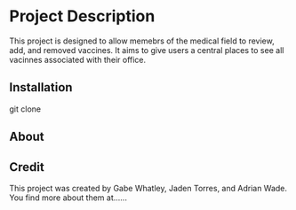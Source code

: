 # Project Description
This project is designed to allow memebrs of the medical field to review, add, and removed vaccines. It aims to give users a central places to see all vacinnes associated with their office.

 

## Installation

git clone 


## About



## Credit
This project was created by Gabe Whatley, Jaden Torres, and Adrian Wade. You find more about them at......







